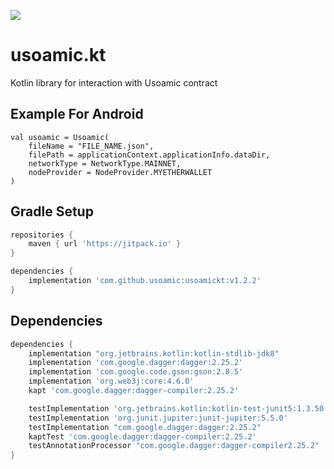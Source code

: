 [![](https://jitpack.io/v/usoamic/usoamickt.svg)](https://jitpack.io/#usoamic/usoamickt)
# usoamic.kt

Kotlin library for interaction with Usoamic contract

## Example For Android
```
val usoamic = Usoamic(
    fileName = "FILE_NAME.json",
    filePath = applicationContext.applicationInfo.dataDir,
    networkType = NetworkType.MAINNET,
    nodeProvider = NodeProvider.MYETHERWALLET
)
```

## Gradle Setup
```gradle
repositories {
    maven { url 'https://jitpack.io' }
}

dependencies {
    implementation 'com.github.usoamic:usoamickt:v1.2.2'
}
```

## Dependencies
```gradle
dependencies {
    implementation "org.jetbrains.kotlin:kotlin-stdlib-jdk8"
    implementation 'com.google.dagger:dagger:2.25.2'
    implementation 'com.google.code.gson:gson:2.8.5'
    implementation 'org.web3j:core:4.6.0'
    kapt 'com.google.dagger:dagger-compiler:2.25.2'

    testImplementation 'org.jetbrains.kotlin:kotlin-test-junit5:1.3.50'
    testImplementation 'org.junit.jupiter:junit-jupiter:5.5.0'
    testImplementation "com.google.dagger:dagger:2.25.2"
    kaptTest 'com.google.dagger:dagger-compiler:2.25.2'
    testAnnotationProcessor "com.google.dagger:dagger-compiler2.25.2"
}
```
